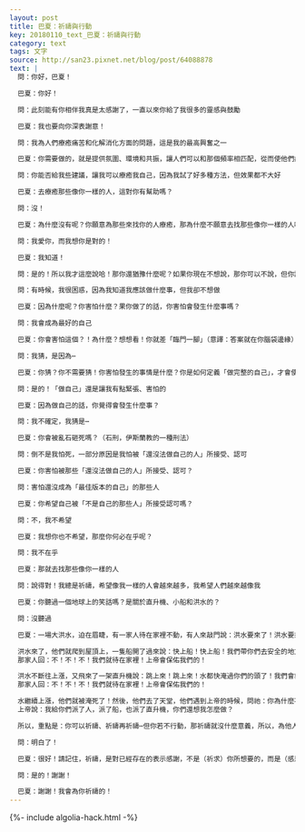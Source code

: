 ```yaml
---
layout: post
title: 巴夏：祈禱與行動
key: 20180110_text_巴夏：祈禱與行動
category: text
tags: 文字
source: http://san23.pixnet.net/blog/post/64088878
text: |
  問：你好，巴夏！

  巴夏：你好！

  問：此刻能有你相伴我真是太感謝了，一直以來你給了我很多的靈感與鼓勵

  巴夏：我也要向你深表謝意！

  問：我為人們療癒痛苦和化解消化方面的問題，這是我的最高興奮之一

  巴夏：你需要做的，就是提供氛圍、環境和共振，讓人們可以和那個頻率相匹配，從而使他們療癒自己，這就是所謂的「療癒」

  問：你能否給我些建議，讓我可以療癒我自己，因為我試了好多種方法，但效果都不大好

  巴夏：去療癒那些像你一樣的人，這對你有幫助嗎？

  問：沒！

  巴夏：為什麼沒有呢？你願意為那些來找你的人療癒，那為什麼不願意去找那些像你一樣的人呢？對於這個問題，你如何回答？

  問：我愛你，而我想你是對的！

  巴夏：我知道！

  問：是的！所以我才這麼說哈！那你還猶豫什麼呢？如果你現在不想說，那你可以不說，但你說了的話，對你會有好處的，所以，要看你自己

  問：有時候，我很困惑，因為我知道我應該做什麼事，但我卻不想做

  巴夏：因為什麼呢？你害怕什麼？果你做了的話，你害怕會發生什麼事嗎？

  問：我會成為最好的自己

  巴夏：你會害怕這個？！為什麼？想想看！你就差「臨門一腳」（意譯：答案就在你腦袋邊緣）

  問：我猜，是因為⋯

  巴夏：你猜？你不需要猜！你害怕發生的事情是什麼？你是如何定義「做完整的自己」，才會使你猶豫不決的？或許你對「做完整的自己」的真正的定義還不明確所以才會讓你猶豫不決

  問：是的！「做自己」還是讓我有點緊張、害怕的

  巴夏：因為做自己的話，你覺得會發生什麼事？

  問：我不確定，我猜是⋯

  巴夏：你會被亂石砸死嗎？（石刑，伊斯蘭教的一種刑法）

  問：倒不是我怕死，一部分原因是我怕被「還沒法做自己的人」所接受、認可

  巴夏：你害怕被那些「還沒法做自己的人」所接受、認可？

  問：害怕還沒成為「最佳版本的自己」的那些人

  巴夏：你希望自己被「不是自己的那些人」所接受認可嗎？

  問：不，我不希望

  巴夏：我想你也不希望，那麼你何必在乎呢？

  問：我不在乎

  巴夏：那就去找那些像你一樣的人

  問：說得對！我總是祈禱，希望像我一樣的人會越來越多，我希望人們越來越像我

  巴夏：你聽過一個地球上的笑話嗎？是關於直升機、小船和洪水的？

  問：沒聽過

  巴夏：一場大洪水，迫在眉睫，有一家人待在家裡不動，有人來敲門說：洪水要來了！洪水要來了！快走！，那家人回：不！不！不！我們就待在家裡！我們很安全！上帝會保佑我們！

  洪水來了，他們就爬到屋頂上，一隻船開了過來說：快上船！快上船！我們帶你們去安全的地方！
  那家人回：不！不！不！我們就待在家裡！上帝會保佑我們的！

  洪水不斷往上漲，又飛來了一架直升機說：跳上來！跳上來！水都快淹過你們的頭了！我們會救你們，帶你們去安全地帶的！
  那家人回：不！不！不！我們就待在家裡！上帝會保佑我們的！

  水繼續上漲，他們就被淹死了！然後，他們去了天堂，他們遇到上帝的時候，問祂：你為什麼不保護我們？你為什麼不救我們？
  上帝說：我給你們派了人，派了船，也派了直升機，你們還想我怎麼做？

  所以，重點是：你可以祈禱、祈禱再祈禱⋯但你若不行動，那祈禱就沒什麼意義，所以，為他人祈禱？這很好！但也要做些事情（準備工作），去見一些人，要採取行動，行動，是祈禱的最純淨的形態，明白嗎？

  問：明白了！

  巴夏：很好！請記住，祈禱，是對已經存在的表示感謝，不是（祈求）你所想要的，而是（感恩）你已經擁有的，當你處在感恩的狀態，你就在（神的）恩典之中，當你在恩典的狀態，你依禱告而行，你，通過行動，那你就是禱告本身，只有這樣才能創造不同的未來，這對你有幫助嗎？

  問：是的！謝謝！

  巴夏：謝謝！我會為你祈禱的！
---
```


{%- include algolia-hack.html -%}
